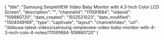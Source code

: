 {
    "title": "Samsung SimpleVIEW Video Baby Monitor with 4.3-Inch Color LCD Screen",
    "description": "",
    "channelid": "111091684",
    "videoid": "109980720",
    "date_created": "1502521023",
    "date_modified": "1504049169",
    "type": "captivate",
    "layout": "channelVideo",
    "url": "\/bbbusa-latest-videos\/samsung-simpleview-video-baby-monitor-with-4-3-inch-colo-4-notes\/111091684-109980720"
}